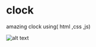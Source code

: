 # clock
amazing clock using( html ,css ,js)

![alt text](https://drive.google.com/file/d/11QkbrE_v6bYJsv-hLPeHu777WEsGKD3N/view?usp=sharing)

